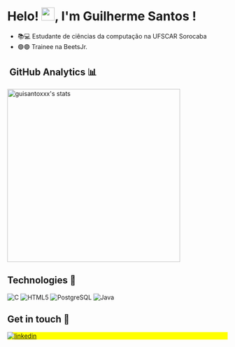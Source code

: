 <h1 align="left">Helo! <img src="https://raw.githubusercontent.com/kaueMarques/kaueMarques/master/hi.gif" height="30px">, I'm Guilherme Santos !</h1>

- 📚💻 Estudante de ciências da computação na UFSCAR Sorocaba
- 🟢🟣 Trainee na BeetsJr.


## &nbsp;GitHub Analytics 📊

<p align="left">
<img width="395em" src="https://github-readme-stats.vercel.app/api?username=guisantoxxx&hide=ranking&show_icons=true&theme=transparent&rank_icon=github" alt="guisantoxxx's stats"/>   
</p>

## Technologies 🔧
<p dir="auto">
  <img src="https://camo.githubusercontent.com/1bfef5ecde33e0d269c309829ae79939861e08cceda91f473119f596419a113b/68747470733a2f2f696d672e736869656c64732e696f2f62616467652f432d3030353939433f7374796c653d666f722d7468652d6261646765266c6f676f3d63266c6f676f436f6c6f723d7768697465" alt="C" data-canonical-src="https://img.shields.io/badge/C-00599C?style=for-the-badge&amp;logo=c&amp;logoColor=white" style="max-width: 100%;">
  
  <img src="https://camo.githubusercontent.com/10c7a8fa2cf317cc7c4af6f13efac086a9f0ea010f0dfc746c94e5cde310b339/68747470733a2f2f696d672e736869656c64732e696f2f62616467652f48544d4c352d4533344632363f7374796c653d666f722d7468652d6261646765266c6f676f3d68746d6c35266c6f676f436f6c6f723d7768697465" alt="HTML5" data-canonical-src="https://img.shields.io/badge/HTML5-E34F26?style=for-the-badge&amp;logo=html5&amp;logoColor=white" style="max-width: 100%;">
  
  <img src="https://camo.githubusercontent.com/4aed80090cf6326364d8fbc173e9d307293da717b071823b37d3514afcbcd98e/68747470733a2f2f696d672e736869656c64732e696f2f62616467652f506f737467726553514c2d3331363139323f7374796c653d666f722d7468652d6261646765266c6f676f3d706f737467726573716c266c6f676f436f6c6f723d7768697465" alt="PostgreSQL" data-canonical-src="https://img.shields.io/badge/PostgreSQL-316192?style=for-the-badge&amp;logo=postgresql&amp;logoColor=white" style="max-width: 100%;">
  
  <img src="https://camo.githubusercontent.com/011a4e2bb803e4ae1111f9d1bf17e9619952a0d1fc7d0ee625f85fc12ad6ffa5/68747470733a2f2f696d672e736869656c64732e696f2f62616467652f4a6176612d4544384230303f7374796c653d666f722d7468652d6261646765266c6f676f3d6f70656e6a646b266c6f676f436f6c6f723d7768697465" alt="Java" data-canonical-src="https://img.shields.io/badge/Java-ED8B00?style=for-the-badge&amp;logo=openjdk&amp;logoColor=white" style="max-width: 100%;">
</p>


## Get in touch 📖

<p align="left" style="background:yellow;">
  <a href="https://linkedin.com/in/guilherme-santos-521257258" target="_blank">
    <img align="center" src="https://img.shields.io/badge/-Guilherme Santos-05122A?style=flat&logo=linkedin" alt="linkedin"/>
</p>
